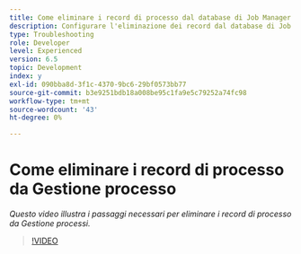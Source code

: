 ```yaml
---
title: Come eliminare i record di processo dal database di Job Manager
description: Configurare l'eliminazione dei record dal database di Job Manager
type: Troubleshooting
role: Developer
level: Experienced
version: 6.5
topic: Development
index: y
exl-id: 090bba8d-3f1c-4370-9bc6-29bf0573bb77
source-git-commit: b3e9251bdb18a008be95c1fa9e5c79252a74fc98
workflow-type: tm+mt
source-wordcount: '43'
ht-degree: 0%

---
```


# Come eliminare i record di processo da Gestione processo

*Questo video illustra i passaggi necessari per eliminare i record di processo da Gestione processi.*

>[!VIDEO](https://video.tv.adobe.com/v/335577?quality=12&learn=on)
